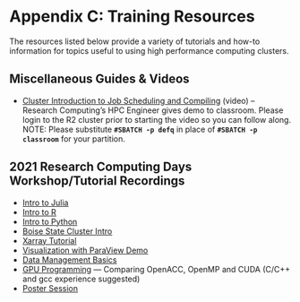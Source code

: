 # **Appendix C: Training Resources**

The resources listed below provide a variety of tutorials and how-to information for topics useful to using high performance computing clusters.

## **Miscellaneous Guides & Videos**

- [<ins>Cluster Introduction to Job Scheduling and Compiling</ins>](https://boisestate.hosted.panopto.com/Panopto/Pages/Viewer.aspx?id=689083fe-bde2-4db2-a171-acdf0005c48d) (video) – Research Computing’s HPC Engineer gives demo to classroom. Please login to the R2 cluster prior to starting the video so you can follow along.  NOTE: Please substitute <code>**#SBATCH -p defq**</code> in place of <code>**#SBATCH -p classroom**</code> for your partition.

## **2021 Research Computing Days Workshop/Tutorial Recordings**

- [<ins>Intro to Julia</ins>](https://boisestate.hosted.panopto.com/Panopto/Pages/Viewer.aspx?id=8fe1564d-ffe0-450f-9789-acfc016fd91d)
- [<ins>Intro to R</ins>](https://boisestate.hosted.panopto.com/Panopto/Pages/Viewer.aspx?id=23e2167d-e005-4690-9709-acfc0175630b)
- [<ins>Intro to Python</ins>](https://boisestate.hosted.panopto.com/Panopto/Pages/Viewer.aspx?id=f1e97cbf-dc0e-4cca-960f-acfc01738e85)
- [<ins>Boise State Cluster Intro</ins>](https://boisestate.hosted.panopto.com/Panopto/Pages/Viewer.aspx?id=6f0576c5-3a9d-4a8c-80b7-acfc01586b85)
- [<ins>Xarray Tutorial</ins>](https://boisestate.hosted.panopto.com/Panopto/Pages/Viewer.aspx?id=a38a2efc-1ac6-4c02-af0f-acfc015e9444)
- [<ins>Visualization with ParaView Demo</ins>](https://boisestate.hosted.panopto.com/Panopto/Pages/Viewer.aspx?id=f85686ea-2125-42c1-b7b6-acfd00e81ba7)
- [<ins>Data Management Basics</ins>](https://boisestate.hosted.panopto.com/Panopto/Pages/Viewer.aspx?id=2e736f55-ebe2-46c3-816c-acfd00e89879)
- [<ins>GPU Programming</ins>](https://boisestate.hosted.panopto.com/Panopto/Pages/Viewer.aspx?id=6984ff57-18db-4658-a8f9-acfd00e8e9e9) — Comparing OpenACC, OpenMP and CUDA (C/C++ and gcc experience suggested)
- [<ins>Poster Session</ins>](https://boisestate.hosted.panopto.com/Panopto/Pages/Viewer.aspx?id=e9b7159b-b213-4465-8820-acfd00e9b303)
